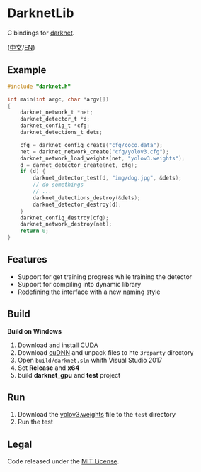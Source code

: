 # DarknetLib

C bindings for [darknet](http://pjreddie.com/darknet/).

([中文](README.zh-cn.md)/[EN](README.md))

## Example

``` c
#include "darknet.h"

int main(int argc, char *argv[])
{
	darknet_network_t *net;
	darknet_detector_t *d;
	darknet_config_t *cfg;
	darknet_detections_t dets;

	cfg = darknet_config_create("cfg/coco.data");
	net = darknet_network_create("cfg/yolov3.cfg");
	darknet_network_load_weights(net, "yolov3.weights");
	d = darnet_detector_create(net, cfg);
	if (d) {
		darknet_detector_test(d, "img/dog.jpg", &dets);
		// do somethings
		// ...
		darknet_detections_destroy(&dets);
		darknet_detector_destroy(d);
	}
	darknet_config_destroy(cfg);
	darknet_network_destroy(net);
	return 0;
}
```

## Features

- Support for get training progress while training the detector
- Support for compiling into dynamic library
- Redefining the interface with a new naming style

## Build

**Build on Windows**

1. Download and install [CUDA](https://developer.nvidia.com/cuda-downloads)
1. Download [cuDNN](https://developer.nvidia.com/cudnn) and unpack files to hte `3rdparty` directory
1. Open `build/darknet.sln` whith Visual Studio 2017
1. Set **Release** and **x64**
1. build **darknet_gpu** and **test** project

## Run

1. Download the [yolov3.weights](https://pjreddie.com/media/files/yolov3.weights) file to the `test` directory
1. Run the test

## Legal

Code released under the [MIT License](LICENSE).
